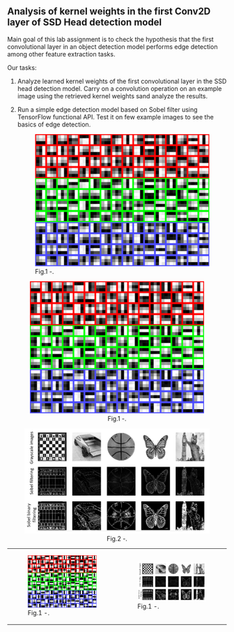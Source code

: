 <h2>Analysis of kernel weights in the first Conv2D layer of SSD Head detection model</h2>

Main goal of this lab assignment is to check the hypothesis that the first convolutional layer in an object detection model performs edge detection among other feature extraction tasks.

Our tasks:
1. Analyze learned kernel weights of the first convolutional layer in the SSD head detection model. Carry on a convolution operation on an example image using the retrieved kernel weights sand analyze the results.
2. Run a simple edge detection model based on Sobel filter using TensorFlow functional API. Test it on few example images to see the basics of edge detection.

      <figure>
        <img src="Lab_2_1.png" width="400px">
        <figcaption>Fig.1 -.</figcaption>
      </figure> 

<div align="center">
  <figure>
    <img src="Lab_2_1.png" width="400px">
    <figcaption>Fig.1 -.</figcaption>
  </figure> 
  
  <figure>
    <img src="Lab_2_2.png" width="550px">
    <figcaption>Fig.2 -.</figcaption>
  </figure> 
</div>

<table>
  <tr>
    <td>
      <figure>
        <img src="Lab_2_1.png" width="400px">
        <figcaption>Fig.1 -.</figcaption>
      </figure> 
    </td>
    <td>
      <figure>
        <img src="Lab_2_2.png" width="400px">
        <figcaption>Fig.1 -.</figcaption>
      </figure> 
    </td>
  </tr>
</table>
